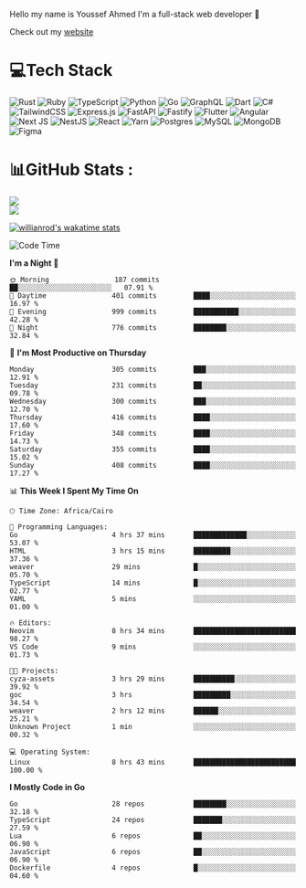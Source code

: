 Hello my name is Youssef Ahmed I'm a full-stack web developer 👋

Check out my [website](https://youssefahmed.vercel.app)
 
# 💻Tech Stack

![Rust](https://img.shields.io/badge/rust-%23000000.svg?style=for-the-badge&logo=rust&logoColor=white) ![Ruby](https://img.shields.io/badge/ruby-%23CC342D.svg?style=for-the-badge&logo=ruby&logoColor=white) ![TypeScript](https://img.shields.io/badge/typescript-%23007ACC.svg?style=for-the-badge&logo=typescript&logoColor=white) ![Python](https://img.shields.io/badge/python-3670A0?style=for-the-badge&logo=python&logoColor=ffdd54) ![Go](https://img.shields.io/badge/go-%2300ADD8.svg?style=for-the-badge&logo=go&logoColor=white) ![GraphQL](https://img.shields.io/badge/-GraphQL-E10098?style=for-the-badge&logo=graphql&logoColor=white) ![Dart](https://img.shields.io/badge/dart-%230175C2.svg?style=for-the-badge&logo=dart&logoColor=white) ![C#](https://img.shields.io/badge/c%23-%23239120.svg?style=for-the-badge&logo=c-sharp&logoColor=white) ![TailwindCSS](https://img.shields.io/badge/tailwindcss-%2338B2AC.svg?style=for-the-badge&logo=tailwind-css&logoColor=white) ![Express.js](https://img.shields.io/badge/express.js-%23404d59.svg?style=for-the-badge&logo=express&logoColor=%2361DAFB) ![FastAPI](https://img.shields.io/badge/FastAPI-005571?style=for-the-badge&logo=fastapi) ![Fastify](https://img.shields.io/badge/fastify-%23000000.svg?style=for-the-badge&logo=fastify&logoColor=white) ![Flutter](https://img.shields.io/badge/Flutter-%2302569B.svg?style=for-the-badge&logo=Flutter&logoColor=white) ![Angular](https://img.shields.io/badge/angular-%23DD0031.svg?style=for-the-badge&logo=angular&logoColor=white) ![Next JS](https://img.shields.io/badge/Next-black?style=for-the-badge&logo=next.js&logoColor=white) ![NestJS](https://img.shields.io/badge/nestjs-%23E0234E.svg?style=for-the-badge&logo=nestjs&logoColor=white) ![React](https://img.shields.io/badge/react-%2320232a.svg?style=for-the-badge&logo=react&logoColor=%2361DAFB) ![Yarn](https://img.shields.io/badge/yarn-%232C8EBB.svg?style=for-the-badge&logo=yarn&logoColor=white) ![Postgres](https://img.shields.io/badge/postgres-%23316192.svg?style=for-the-badge&logo=postgresql&logoColor=white) ![MySQL](https://img.shields.io/badge/mysql-%2300f.svg?style=for-the-badge&logo=mysql&logoColor=white) ![MongoDB](https://img.shields.io/badge/MongoDB-%234ea94b.svg?style=for-the-badge&logo=mongodb&logoColor=white)     ![Figma](https://img.shields.io/badge/figma-%23F24E1E.svg?style=for-the-badge&logo=figma&logoColor=white)

# 📊GitHub Stats :

![](https://github-readme-stats.vercel.app/api?username=joetifa2003&theme=tokyonight&hide_border=false&include_all_commits=false&count_private=false)<br/>
![](https://github-readme-streak-stats.herokuapp.com/?user=joetifa2003&theme=tokyonight&hide_border=false)<br/>

[![willianrod's wakatime stats](https://github-readme-stats.vercel.app/api/wakatime?username=joetifa2003&layout=compact)](https://github.com/anuraghazra/github-readme-stats)
<!--START_SECTION:waka-->
![Code Time](http://img.shields.io/badge/Code%20Time-4%2C291%20hrs%2025%20mins-blue)

**I'm a Night 🦉** 

```text
🌞 Morning                187 commits         ██░░░░░░░░░░░░░░░░░░░░░░░   07.91 % 
🌆 Daytime                401 commits         ████░░░░░░░░░░░░░░░░░░░░░   16.97 % 
🌃 Evening                999 commits         ███████████░░░░░░░░░░░░░░   42.28 % 
🌙 Night                  776 commits         ████████░░░░░░░░░░░░░░░░░   32.84 % 
```
📅 **I'm Most Productive on Thursday** 

```text
Monday                   305 commits         ███░░░░░░░░░░░░░░░░░░░░░░   12.91 % 
Tuesday                  231 commits         ██░░░░░░░░░░░░░░░░░░░░░░░   09.78 % 
Wednesday                300 commits         ███░░░░░░░░░░░░░░░░░░░░░░   12.70 % 
Thursday                 416 commits         ████░░░░░░░░░░░░░░░░░░░░░   17.60 % 
Friday                   348 commits         ████░░░░░░░░░░░░░░░░░░░░░   14.73 % 
Saturday                 355 commits         ████░░░░░░░░░░░░░░░░░░░░░   15.02 % 
Sunday                   408 commits         ████░░░░░░░░░░░░░░░░░░░░░   17.27 % 
```


📊 **This Week I Spent My Time On** 

```text
🕑︎ Time Zone: Africa/Cairo

💬 Programming Languages: 
Go                       4 hrs 37 mins       █████████████░░░░░░░░░░░░   53.07 % 
HTML                     3 hrs 15 mins       █████████░░░░░░░░░░░░░░░░   37.36 % 
weaver                   29 mins             █░░░░░░░░░░░░░░░░░░░░░░░░   05.70 % 
TypeScript               14 mins             █░░░░░░░░░░░░░░░░░░░░░░░░   02.77 % 
YAML                     5 mins              ░░░░░░░░░░░░░░░░░░░░░░░░░   01.00 % 

🔥 Editors: 
Neovim                   8 hrs 34 mins       █████████████████████████   98.27 % 
VS Code                  9 mins              ░░░░░░░░░░░░░░░░░░░░░░░░░   01.73 % 

🐱‍💻 Projects: 
cyza-assets              3 hrs 29 mins       ██████████░░░░░░░░░░░░░░░   39.92 % 
goc                      3 hrs               █████████░░░░░░░░░░░░░░░░   34.54 % 
weaver                   2 hrs 12 mins       ██████░░░░░░░░░░░░░░░░░░░   25.21 % 
Unknown Project          1 min               ░░░░░░░░░░░░░░░░░░░░░░░░░   00.32 % 

💻 Operating System: 
Linux                    8 hrs 43 mins       █████████████████████████   100.00 % 
```

**I Mostly Code in Go** 

```text
Go                       28 repos            ████████░░░░░░░░░░░░░░░░░   32.18 % 
TypeScript               24 repos            ███████░░░░░░░░░░░░░░░░░░   27.59 % 
Lua                      6 repos             ██░░░░░░░░░░░░░░░░░░░░░░░   06.90 % 
JavaScript               6 repos             ██░░░░░░░░░░░░░░░░░░░░░░░   06.90 % 
Dockerfile               4 repos             █░░░░░░░░░░░░░░░░░░░░░░░░   04.60 % 
```




<!--END_SECTION:waka-->
